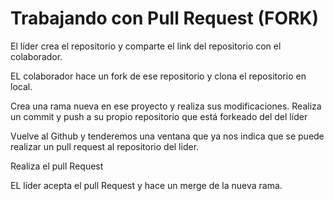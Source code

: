 # Trabajando con Pull Request (FORK)

El líder crea el repositorio y comparte el link del repositorio con el colaborador.

EL colaborador hace un fork de ese repositorio y clona el repositorio en local. 

Crea una rama nueva en ese proyecto y realiza sus modificaciones. Realiza un commit y push a su propio repositorio que está forkeado del del líder

Vuelve al Github y tenderemos una ventana que ya nos indica que se puede realizar un pull request al repositorio del lider.

Realiza el pull Request

EL líder acepta el pull Request y hace un merge de la nueva rama.
